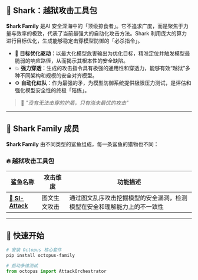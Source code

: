 ## 🦈 Shark：越狱攻击工具包  

**Shark Family** 是AI 安全深海中的「顶级掠食者」。它不追求广度，而是聚焦于力量与效率的极致，代表了当前最强大的自动化攻击方法。Shark 利用庞大的算力进行目标优化，生成能够稳定击穿模型防御的「必杀指令」。
- 🎯 **目标优化驱动**：以最大化模型危害输出为优化目标，精准定位并触发模型最脆弱的响应路径，从而揭示其根本性的安全缺陷。
- 💥 **强力穿透**：生成的攻击指令具有极强的通用性和穿透力，能够有效“越狱”多种不同架构和规模的安全对齐模型。  
- ⚙️ **自动化红队**：作为最强的矛，为模型防御系统提供极限压力测试，是评估和强化模型安全性的终极「陪练」。 

> 🦈 *"没有无法击穿的护盾，只有尚未最优的攻击"*

---

## 🦈 Shark Family 成员

**Shark Family** 由不同类型的鲨鱼组成，每一条鲨鱼的猎物也不同：  

### 🔥 越狱攻击工具包  
| 鲨鱼名称              | 攻击维度          | 功能描述                                  |
|-----------------------|------------------|------------------------------------------|
  [**🐙 SI-Attack**](https://github.com/zhaoshiji123/SI-Attack) | 图文生文攻击 | 通过图文乱序攻击挖掘模型的安全漏洞，检测模型在安全和理解能力上的不一致性 |
---

## 🚀 快速开始  
```python
# 安装 Octopus 核心套件
pip install octopus-family

# 启动多维测试
from octopus import AttackOrchestrator
